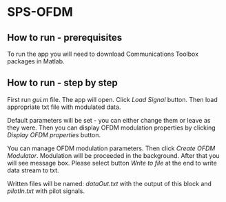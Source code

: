 # SPS-OFDM


## How to run - prerequisites
To run the app you will need to download Communications Toolbox packages in Matlab.

## How to run - step by step
First run *gui.m* file. The app will open. 
Click *Load Signal* button. Then load appropriate txt file with modulated data.

Default parameters will be set - you can either change them or leave as they were. Then you can display OFDM modulation properties by clicking *Display OFDM properties* button.

You can manage OFDM modulation parameters. Then click *Create OFDM Modulator*. Modulation will be proceeded in the background. After that you will see message box. Please select button *Write to file* at the end to write data stream to txt.

Written files will be named: *dataOut.txt* with the output of this block and *pilotIn.txt* with pilot signals.